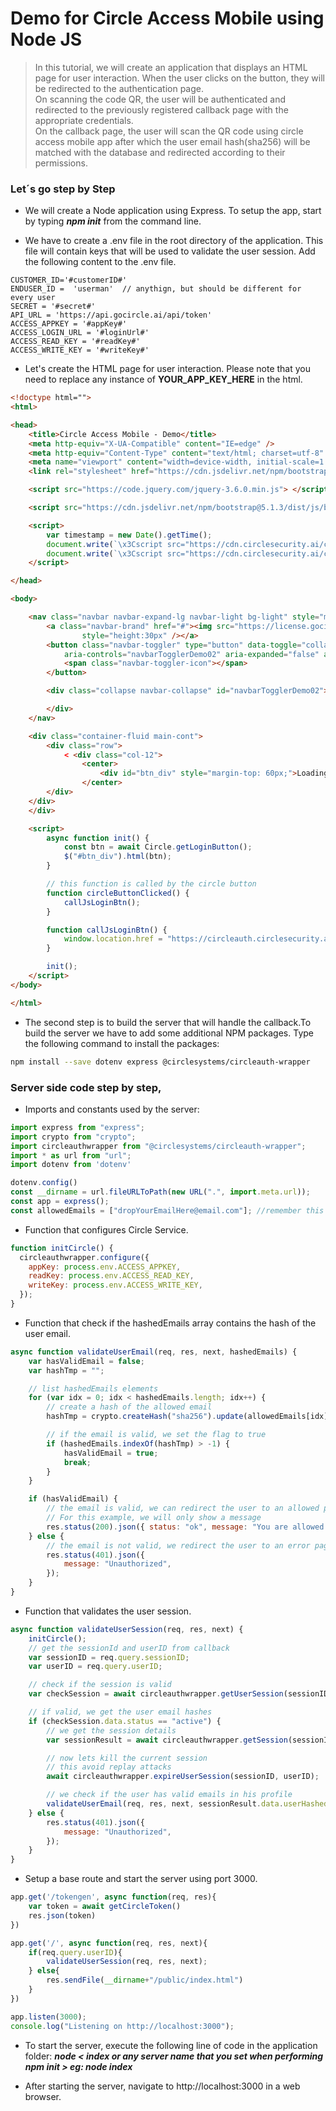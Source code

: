 # Demo for Circle Access Mobile using Node JS

> In this tutorial, we will create an application that displays an HTML page for user interaction. When the user clicks on the button, they will be redirected to the authentication page.<br>
On scanning the code QR, the user will be authenticated and redirected to the previously registered callback page with the appropriate credentials. <br>
On the callback page, the user will scan the QR code using circle access mobile app after which the user email hash(sha256) will be matched with the database and redirected according to their permissions.

### Let´s go step by Step

- We will create a Node application using Express. To setup the app, start by typing ***npm init*** from the command line.

- We have to create a .env file in the root directory of the application. This file will contain keys that will be used to validate the user session. Add the following content to the .env file.

```env
CUSTOMER_ID='#customerID#'
ENDUSER_ID =  'userman'  // anythign, but should be different for every user
SECRET = '#secret#' 
API_URL = 'https://api.gocircle.ai/api/token' 
ACCESS_APPKEY = '#appKey#'
ACCESS_LOGIN_URL = '#loginUrl#'
ACCESS_READ_KEY = '#readKey#'
ACCESS_WRITE_KEY = '#writeKey#'
```

- Let's create the HTML page for user interaction. Please note that you need to replace any instance of **YOUR_APP_KEY_HERE** in the html.

```html
<!doctype html="">
<html>

<head>
    <title>Circle Access Mobile - Demo</title>
    <meta http-equiv="X-UA-Compatible" content="IE=edge" />
    <meta http-equiv="Content-Type" content="text/html; charset=utf-8" />
    <meta name="viewport" content="width=device-width, initial-scale=1.0, maximum-scale=1.0" />
    <link rel="stylesheet" href="https://cdn.jsdelivr.net/npm/bootstrap@5.1.3/dist/css/bootstrap.min.css">

    <script src="https://code.jquery.com/jquery-3.6.0.min.js"> </script>

    <script src="https://cdn.jsdelivr.net/npm/bootstrap@5.1.3/dist/js/bootstrap.min.js"></script>

    <script>
        var timestamp = new Date().getTime();
        document.write(`\x3Cscript src="https://cdn.circlesecurity.ai/circle/js/circlesecurity.ai-bundle.js?t=${timestamp}">\x3C/script>`);
        document.write(`\x3Cscript src="https://cdn.circlesecurity.ai/circle/js/circlesecurity.ai.js?t=${timestamp}">\x3C/script>`);
    </script>

</head>

<body>

    <nav class="navbar navbar-expand-lg navbar-light bg-light" style="margin-top:0px">
        <a class="navbar-brand" href="#"><img src="https://license.gocircle.ai/images/CircleLogoNoCompromise.svg"
                style="height:30px" /></a>
        <button class="navbar-toggler" type="button" data-toggle="collapse" data-target="#navbarTogglerDemo02"
            aria-controls="navbarTogglerDemo02" aria-expanded="false" aria-label="Toggle navigation">
            <span class="navbar-toggler-icon"></span>
        </button>

        <div class="collapse navbar-collapse" id="navbarTogglerDemo02">

        </div>
    </nav>

    <div class="container-fluid main-cont">
        <div class="row">
            < <div class="col-12">
                <center>
                    <div id="btn_div" style="margin-top: 60px;">Loading the button async...</div>
                </center>
        </div>
    </div>
    </div>

    <script>
        async function init() {
            const btn = await Circle.getLoginButton();
            $("#btn_div").html(btn);
        }

        // this function is called by the circle button
        function circleButtonClicked() {
            callJsLoginBtn();
        }

        function callJsLoginBtn() {
            window.location.href = "https://circleauth.circlesecurity.ai/login/YOUR_APP_KEY_HERE";
        }

        init();
    </script>
</body>

</html>
```

- The second step is to build the server that will handle the callback.To build the server we have to add some additional NPM packages. Type the following command to install the packages:
```bash
npm install --save dotenv express @circlesystems/circleauth-wrapper
```

### Server side code step by step,
- Imports and constants used by the server:

```javascript
import express from "express";
import crypto from "crypto";
import circleauthwrapper from "@circlesystems/circleauth-wrapper";
import * as url from "url";
import dotenv from 'dotenv'

dotenv.config()
const __dirname = url.fileURLToPath(new URL(".", import.meta.url));
const app = express();
const allowedEmails = ["dropYourEmailHere@email.com"]; //remember this has to be the same email you registered on circle access mobile app
```
- Function that configures Circle Service.
```javascript
function initCircle() {
  circleauthwrapper.configure({
    appKey: process.env.ACCESS_APPKEY,
    readKey: process.env.ACCESS_READ_KEY,
    writeKey: process.env.ACCESS_WRITE_KEY,
  });
}
```

- Function that check if the hashedEmails array contains the hash of the user email.
```javascript
async function validateUserEmail(req, res, next, hashedEmails) {
    var hasValidEmail = false;
    var hashTmp = "";

    // list hashedEmails elements
    for (var idx = 0; idx < hashedEmails.length; idx++) {
        // create a hash of the allowed email
        hashTmp = crypto.createHash("sha256").update(allowedEmails[idx]).digest("hex");

        // if the email is valid, we set the flag to true
        if (hashedEmails.indexOf(hashTmp) > -1) {
            hasValidEmail = true;
            break;
        }
    }

    if (hasValidEmail) {
        // the email is valid, we can redirect the user to an allowed page
        // For this example, we will only show a message
        res.status(200).json({ status: "ok", message: "You are allowed to access this page" });
    } else {
        // the email is not valid, we redirect the user to an error page
        res.status(401).json({
            message: "Unauthorized",
        });
    }
}
```

- Function that validates the user session.
```javascript
async function validateUserSession(req, res, next) {
    initCircle();
    // get the sessionId and userID from callback
    var sessionID = req.query.sessionID;
    var userID = req.query.userID;

    // check if the session is valid
    var checkSession = await circleauthwrapper.getUserSession(sessionID, userID);

    // if valid, we get the user email hashes
    if (checkSession.data.status == "active") {
        // we get the session details
        var sessionResult = await circleauthwrapper.getSession(sessionID);

        // now lets kill the current session
        // this avoid replay attacks
        await circleauthwrapper.expireUserSession(sessionID, userID);

        // we check if the user has valid emails in his profile
        validateUserEmail(req, res, next, sessionResult.data.userHashedEmails);
    } else {
        res.status(401).json({
            message: "Unauthorized",
        });
    }
}
```

- Setup a base route and start the server using port 3000.
```javascript
app.get('/tokengen', async function(req, res){
    var token = await getCircleToken()
    res.json(token)
})

app.get('/', async function(req, res, next){
    if(req.query.userID){
        validateUserSession(req, res, next);
    } else{
        res.sendFile(__dirname+"/public/index.html")
    }
})

app.listen(3000);
console.log("Listening on http://localhost:3000");
```

- To start the server, execute the following line of code in the application folder:
***node < index or any server name that you set when performing npm init > eg: node index***

- After starting the server, navigate to http://localhost:3000 in a web browser.